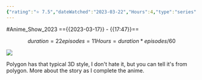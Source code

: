 ```yaml
---
{"rating":"⭐ 7.5","dateWatched":"2023-03-22","Hours":4,"type":"series","subType":"series","title":"Ooyukiumi no Kaina","englishTitle":"Kaina of the Great Snow Sea","year":2023,"dataSource":"MALAPI","url":"https://myanimelist.net/anime/50864/Ooyukiumi_no_Kaina","id":50864,"genres":["Fantasy"],"studios":["Polygon Pictures"],"episodes":11,"duration":"22 min per ep","onlineRating":6.77,"actors":null,"image":"https://cdn.myanimelist.net/images/anime/1064/131833.jpg","released":true,"streamingServices":["Crunchyroll","Aniplus TV","Bilibili Global","Laftel"],"airing":true,"airedFrom":"12/01/2023","airedTo":"23/03/2023","watched":false,"lastWatched":"currently watching","personalRating":0,"tags":["mediaDB/tv/series"],"dg-publish":true,"permalink":"/media-db/series/ooyukiumi-no-kaina-2023/","dgPassFrontmatter":true,"noteIcon":"1","created":"2023-11-14T21:08:36.134+05:30","updated":"2023-12-14T22:41:59.756+05:30"}
---
```


#Anime_Show_2023 
=={{2023-03-17}} - {{17:47}}==
```math
duration = 22
episodes = 11
Hours = duration * episodes / 60
```
<img src="https://cdn.myanimelist.net/images/anime/1064/131833.jpg">

Polygon has that typical 3D style, I don't hate it, but you can tell it's from polygon.
More about the story as I complete the anime.